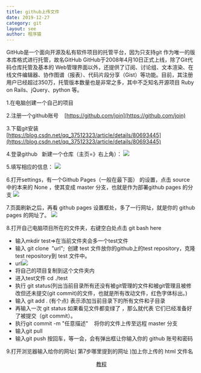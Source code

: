 ```yaml
---
title: github上传文件
date: 2019-12-27
category: git
layout: see
author: 程序猿
---
```

GitHub是一个面向开源及私有软件项目的托管平台，因为只支持git 作为唯一的版本库格式进行托管，故名GitHub
GitHub于2008年4月10日正式上线，除了Git代码仓库托管及基本的 Web管理界面以外，还提供了订阅、讨论组、文本渲染、在线文件编辑器、协作图谱（报表）、代码片段分享（Gist）等功能。目前，其注册用户已经超过350万，托管版本数量也是非常之多，其中不乏知名开源项目 Ruby on Rails、jQuery、python 等。

1.在电脑创建一个自己的项目

2.注册一个github账号    [https://github.com/join](https://github.com/join)

3.下载git安装     [https://blog.csdn.net/qq_37512323/article/details/80693445](https://blog.csdn.net/qq_37512323/article/details/80693445)

4.登录github   新建一个仓库（主页=》右上角）：
<img src="/public/images/untitled.png" class="img_cen">

5.填写相应的信息：
<img src="/public/images/untitled1.png" class="img_cen"> 

6.打开settings，有一个Github Pages（一般在最下面） 的设置，点击 source 中的本来的 None ，使其变成 master 分支，也就是作为部署github pages 的分支
<img src="/public/images/untitled2.png" class="img_cen">

7.页面刷新之后，再看 github pages 设置框处，多了一行网址，就是你的 github pages 的网址了。
<img src="/public/images/untitled3.png" class="img_cen">

8.打开自己电脑项目所在的文件夹，右键空白处点击 git bash here

- 输入mkdir test=>在当前文件夹会多一个test文件   
- 输入 git clone  "url";  创建 test 文件放你的github上的test repository，克隆test repository到 test 文件中。
- url<img src="/public/images/untitled4.png" class="img_cen">
- 将自己的项目复制到这个文件夹内
- 进入test文件 cd ./test
- 执行 git status(列出当前目录所有还没有被git管理的文件和被git管理且被修改但还未提交(git commit)的文件，也就是所有改动文件，红色字体标出。)
- 输入 git add .  (有个点) 表示添加当前目录下的所有文件和子目录
- 再输入一次 git status 如果看见文件都变绿了 ，那么就代表 它们已经准备好了被提交（git commit）。
- 执行git commit -m "任意描述"    将你的文件上传至远程 master 分支
- 输入git pull
- 输入git push 按回车，等一会，会有弹出框让你输入你的 github 账号和密码

9.打开浏览器输入给你的网址( 第7步哪里提到的网址 )加上你上传的 html 文件名 

<a href="https://www.jianshu.com/p/b9842367f107" style="display:block;text-align:center;"  >教程</a>
